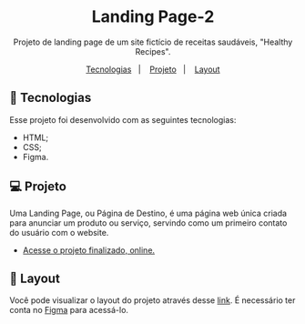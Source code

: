 <h1 align="center"> Landing Page-2 </h1>

<p align="center">
Projeto de landing page de um site fictício de receitas saudáveis, "Healthy Recipes".
</p>

<p align="center">
  <a href="#-tecnologias">Tecnologias</a>&nbsp;&nbsp;&nbsp;|&nbsp;&nbsp;&nbsp;
  <a href="#-projeto">Projeto</a>&nbsp;&nbsp;&nbsp;|&nbsp;&nbsp;&nbsp;
  <a href="#-layout">Layout</a>
</p>

## 🚀 Tecnologias

Esse projeto foi desenvolvido com as seguintes tecnologias:

- HTML;
- CSS;
- Figma.

## 💻 Projeto

Uma Landing Page, ou Página de Destino, é uma página web única criada para anunciar um produto ou serviço, servindo como um primeiro contato do usuário com o website.

- [Acesse o projeto finalizado, online.](https://o-vitorhugo.github.io/LandingPage-2)

## 🔖 Layout

Você pode visualizar o layout do projeto através desse [link](https://www.figma.com/file/2QEvbJ9rE1sY92Hw90amMF/Horror-Game-LP-(Community)?node-id=6%3A39&mode=dev). É necessário ter conta no [Figma](https://figma.com) para acessá-lo.